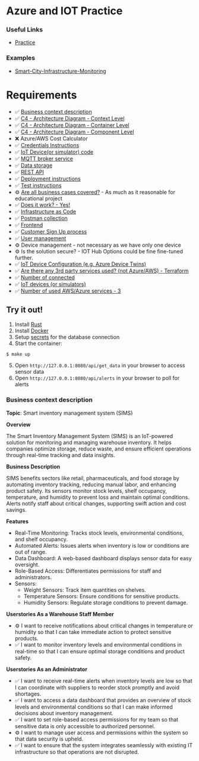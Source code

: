 # Azure and IOT Practice

### Useful Links

- [Practice](https://github.com/lsawicki-cdv/course-iot-cloud-computing)

### Examples

- [Smart-City-Infrastructure-Monitoring](https://github.com/vsakhnooo/Smart-City-Infrastructure-Monitoring)

# Requirements

- ✅ [Business context description](#business-context-description)
- ✅ [C4 - Architecture Diagram - Context Level](/architecture/Context.png)
- ✅ [C4 - Architecture Diagram - Container Level](/architecture/Container.png)
- ✅ [C4 - Architecture Diagram - Component Level](/architecture/Component.png)
- ❌ Azure/AWS Cost Calculator
- ✅ [Credentials Instructions](./secret/README.md)
- ✅ [IoT Device(or simulator) code](https://azure-samples.github.io/raspberry-pi-web-simulator/)
- ✅ [MQTT broker service](https://portal.azure.com/#@levchenkoden20gmail.onmicrosoft.com/resource/subscriptions/bcf62ce6-f30a-4cb1-9485-85a712cc619d/resourceGroups/SIMS/providers/Microsoft.Devices/IotHubs/iot-practicehub/Overview)
- ✅ [Data storage](https://portal.azure.com/#@levchenkoden20gmail.onmicrosoft.com/resource/subscriptions/bcf62ce6-f30a-4cb1-9485-85a712cc619d/resourceGroups/SIMS/providers/Microsoft.DBforPostgreSQL/serverGroupsv2/iot-practice-db/overview)
- ✅ [REST API](./src/routes/mod.rs)
- ✅ [Deployment instructions](./deploy/)
- ✅ [Test instructions](#try-it-out)
- ⚙️ [Are all business cases covered?](./src/routes/mod.rs) - As much as it reasonable for educational project
- ✅ [Does it work? - Yes!](https://iot-grafana-e3ewgph5cabrc6at.weu.grafana.azure.com/d/cebgcjrdq7togc/iot-dashboard?orgId=1&from=now-2d&to=now)
- ✅ [Infrastructure as Code](./deploy/main.tf)
- ✅ [Postman collection](./SIMS.postman_collection.json)
- ✅ [Frontend](Grafana.md/#frontend)
- ✅ [Customer Sign Up process](Grafana.md/#customer-sign-up-process)
- ✅ [User management](Grafana.md/#user-management)
- ⚙️ Device management - not necessary as we have only one device
- ⚙️ Is the solution secure? - IOT Hub Options could be fine fine-tuned further.
- ✅ [IoT Device Configuration (e.g. Azure Device Twins)](https://portal.azure.com/#@levchenkoden20gmail.onmicrosoft.com/resource/subscriptions/bcf62ce6-f30a-4cb1-9485-85a712cc619d/resourceGroups/SIMS/providers/Microsoft.Devices/IotHubs/iot-practicehub/DeviceExplorer)
- ✅ [Are there any 3rd party services used? (not Azure/AWS) - Terraform](./deploy/README.md)
- ✅ [Number of connected](https://portal.azure.com/#@levchenkoden20gmail.onmicrosoft.com/resource/subscriptions/bcf62ce6-f30a-4cb1-9485-85a712cc619d/resourceGroups/SIMS/providers/Microsoft.Devices/IotHubs/iot-practicehub/DeviceExplorer)
- ✅ [IoT devices (or simulators)](https://azure-samples.github.io/raspberry-pi-web-simulator/)
- ✅ [Number of used AWS/Azure services - 3 ](https://portal.azure.com/#@levchenkoden20gmail.onmicrosoft.com/resource/subscriptions/bcf62ce6-f30a-4cb1-9485-85a712cc619d/resourceGroups/SIMS/overview)

## Try it out!

1. Install [Rust](https://rustup.rs/)
2. Install [Docker](https://docs.docker.com/engine/install/)
3. Setup [secrets](./secret/README.md) for the database connection
4. Start the container:
```bash
$ make up
```
5. Open `http://127.0.0.1:8080/api/get_data` in your browser to access sensor data
6. Open `http://127.0.0.1:8080/api/alerts` in your browser to poll for alerts

### Business context description

**Topic**: Smart inventory management system (SIMS)

**Overview**

The Smart Inventory Management System (SIMS) is an IoT-powered solution for monitoring and managing warehouse inventory. It helps companies optimize storage, reduce waste, and ensure efficient operations through real-time tracking and data insights.

**Business Description**

SIMS benefits sectors like retail, pharmaceuticals, and food storage by automating inventory tracking, reducing manual labor, and enhancing product safety. Its sensors monitor stock levels, shelf occupancy, temperature, and humidity to prevent loss and maintain optimal conditions. Alerts notify staff about critical changes, supporting swift action and cost savings.

**Features**

- Real-Time Monitoring: Tracks stock levels, environmental conditions, and shelf occupancy.
- Automated Alerts: Issues alerts when inventory is low or conditions are out of range.
- Data Dashboard: A web-based dashboard displays sensor data for easy oversight.
- Role-Based Access: Differentiates permissions for staff and administrators.
- Sensors:
  - Weight Sensors: Track item quantities on shelves.
  - Temperature Sensors: Ensure conditions for sensitive products.
  - Humidity Sensors: Regulate storage conditions to prevent damage.

**Userstories As a Warehouse Staff Member**

- ⚙️ I want to receive notifications about critical changes in temperature or humidity so that I can take immediate action to protect sensitive products.
- ✅ I want to monitor inventory levels and environmental conditions in real-time so that I can ensure optimal storage conditions and product safety.

**Userstories As an Administrator**

- ✅ I want to receive real-time alerts when inventory levels are low so that I can coordinate with suppliers to reorder stock promptly and avoid shortages.
- ✅ I want to access a data dashboard that provides an overview of stock levels and environmental conditions so that I can make informed decisions about inventory management.
- ✅ I want to set role-based access permissions for my team so that sensitive data is only accessible to authorized personnel.
- ⚙️ I want to manage user access and permissions within the system so that data security is upheld.
- ✅ I want to ensure that the system integrates seamlessly with existing IT infrastructure so that operations are not disrupted.
